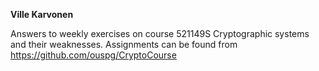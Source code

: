 **Ville Karvonen** 

Answers to weekly exercises on course 521149S Cryptographic systems and their weaknesses. Assignments can be found from  https://github.com/ouspg/CryptoCourse


